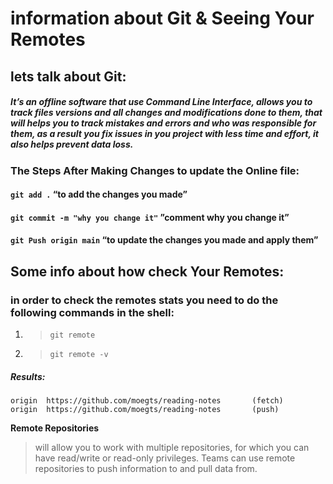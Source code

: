 # information about Git & Seeing Your Remotes
## lets talk about Git:
##### It’s an offline software that use Command Line Interface, allows you to track files versions and all changes and modifications done to them, that will helps you to track mistakes and errors and who was responsible for them, as a result you fix issues in you project with less time and effort, it also helps prevent data loss.

### The Steps After Making Changes to update the Online file:
#### `git add .` “to add the changes you made”

#### `git commit -m "why you change it"` ”comment why you change it”

#### `git Push origin main` “to update the changes you made and apply them”

## Some info about how check Your Remotes:

### in order to check the remotes stats you need to do the following commands in the shell:

1. >`git remote`
2. >`git remote -v`

##### **Results**:
```
origin  https://github.com/moegts/reading-notes       (fetch)
origin  https://github.com/moegts/reading-notes       (push)
```
      
**Remote Repositories**
>   will allow you to  work with multiple repositories, for which you can have read/write or read-only privileges. Teams can use remote repositories to push information to and pull data from.
